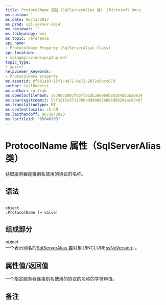 ```yaml
---
title: ProtocolName 属性（SqlServerAlias 类） |Microsoft Docs
ms.custom: ''
ms.date: 06/13/2017
ms.prod: sql-server-2014
ms.reviewer: ''
ms.technology: wmi
ms.topic: reference
api_name:
- ProtocolName Property (SqlServerAlias Class)
api_location:
- sqlmgmproviderxpsp2up.mof
topic_type:
- apiref
helpviewer_keywords:
- ProtocolName property
ms.assetid: 8fb81ab3-15f1-4a71-be72-2072c6bcc670
author: CarlRabeler
ms.author: carlrab
ms.openlocfilehash: 1578063803f86fca1d530e984b803b4ab3a20e34
ms.sourcegitcommit: 57f1d15c67113bbadd40861b886d6929aacd3467
ms.translationtype: MT
ms.contentlocale: zh-CN
ms.lasthandoff: 06/18/2020
ms.locfileid: "85048903"
---
```

# <a name="protocolname-property-sqlserveralias-class"></a>ProtocolName 属性（SqlServerAlias 类）
  获取服务器连接别名使用的协议的名称。  
  
## <a name="syntax"></a>语法  
  
```  
  
object  
.ProtocolName [= value]  
```  
  
## <a name="parts"></a>组成部分  
 *object*  
 一个表示别名的[SqlServerAlias 类](sqlserveralias-class.md)对象 [!INCLUDE[ssNoVersion](../../../includes/ssnoversion-md.md)] 。  
  
## <a name="property-valuereturn-value"></a>属性值/返回值  
 一个指定服务器连接别名使用的协议的名称的字符串值。  
  
## <a name="remarks"></a>备注  
  

